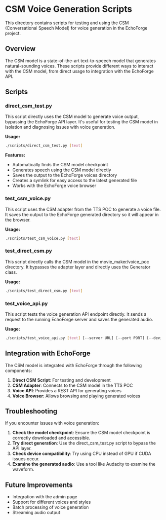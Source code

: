 # CSM Voice Generation Scripts

This directory contains scripts for testing and using the CSM (Conversational Speech Model) for voice generation in the EchoForge project.

## Overview

The CSM model is a state-of-the-art text-to-speech model that generates natural-sounding voices. These scripts provide different ways to interact with the CSM model, from direct usage to integration with the EchoForge API.

## Scripts

### direct_csm_test.py

This script directly uses the CSM model to generate voice output, bypassing the EchoForge API layer. It's useful for testing the CSM model in isolation and diagnosing issues with voice generation.

**Usage:**
```bash
./scripts/direct_csm_test.py [text]
```

**Features:**
- Automatically finds the CSM model checkpoint
- Generates speech using the CSM model directly
- Saves the output to the EchoForge voices directory
- Creates a symlink for easy access to the latest generated file
- Works with the EchoForge voice browser

### test_csm_voice.py

This script uses the CSM adapter from the TTS POC to generate a voice file. It saves the output to the EchoForge generated directory so it will appear in the browser.

**Usage:**
```bash
./scripts/test_csm_voice.py [text]
```

### test_direct_csm.py

This script directly calls the CSM model in the movie_maker/voice_poc directory. It bypasses the adapter layer and directly uses the Generator class.

**Usage:**
```bash
./scripts/test_direct_csm.py [text]
```

### test_voice_api.py

This script tests the voice generation API endpoint directly. It sends a request to the running EchoForge server and saves the generated audio.

**Usage:**
```bash
./scripts/test_voice_api.py [text] [--server URL] [--port PORT] [--device cuda|cpu]
```

## Integration with EchoForge

The CSM model is integrated with EchoForge through the following components:

1. **Direct CSM Script**: For testing and development
2. **CSM Adapter**: Connects to the CSM model in the TTS POC
3. **Voice API**: Provides a REST API for generating voices
4. **Voice Browser**: Allows browsing and playing generated voices

## Troubleshooting

If you encounter issues with voice generation:

1. **Check the model checkpoint**: Ensure the CSM model checkpoint is correctly downloaded and accessible.
2. **Try direct generation**: Use the direct_csm_test.py script to bypass the API layer.
3. **Check device compatibility**: Try using CPU instead of GPU if CUDA issues occur.
4. **Examine the generated audio**: Use a tool like Audacity to examine the waveform.

## Future Improvements

- Integration with the admin page
- Support for different voices and styles
- Batch processing of voice generation
- Streaming audio output 